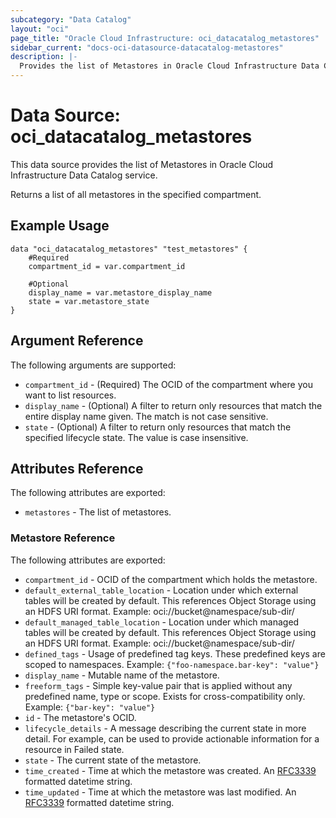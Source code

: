 ```yaml
---
subcategory: "Data Catalog"
layout: "oci"
page_title: "Oracle Cloud Infrastructure: oci_datacatalog_metastores"
sidebar_current: "docs-oci-datasource-datacatalog-metastores"
description: |-
  Provides the list of Metastores in Oracle Cloud Infrastructure Data Catalog service
---
```


# Data Source: oci_datacatalog_metastores
This data source provides the list of Metastores in Oracle Cloud Infrastructure Data Catalog service.

Returns a list of all metastores in the specified compartment.


## Example Usage

```hcl
data "oci_datacatalog_metastores" "test_metastores" {
	#Required
	compartment_id = var.compartment_id

	#Optional
	display_name = var.metastore_display_name
	state = var.metastore_state
}
```

## Argument Reference

The following arguments are supported:

* `compartment_id` - (Required) The OCID of the compartment where you want to list resources.
* `display_name` - (Optional) A filter to return only resources that match the entire display name given. The match is not case sensitive.
* `state` - (Optional) A filter to return only resources that match the specified lifecycle state. The value is case insensitive.


## Attributes Reference

The following attributes are exported:

* `metastores` - The list of metastores.

### Metastore Reference

The following attributes are exported:

* `compartment_id` - OCID of the compartment which holds the metastore.
* `default_external_table_location` - Location under which external tables will be created by default. This references Object Storage using an HDFS URI format. Example: oci://bucket@namespace/sub-dir/ 
* `default_managed_table_location` - Location under which managed tables will be created by default. This references Object Storage using an HDFS URI format. Example: oci://bucket@namespace/sub-dir/ 
* `defined_tags` - Usage of predefined tag keys. These predefined keys are scoped to namespaces. Example: `{"foo-namespace.bar-key": "value"}` 
* `display_name` - Mutable name of the metastore.
* `freeform_tags` - Simple key-value pair that is applied without any predefined name, type or scope. Exists for cross-compatibility only. Example: `{"bar-key": "value"}` 
* `id` - The metastore's OCID.
* `lifecycle_details` - A message describing the current state in more detail. For example, can be used to provide actionable information for a resource in Failed state.
* `state` - The current state of the metastore.
* `time_created` - Time at which the metastore was created. An [RFC3339](https://tools.ietf.org/html/rfc3339) formatted datetime string.
* `time_updated` - Time at which the metastore was last modified. An [RFC3339](https://tools.ietf.org/html/rfc3339) formatted datetime string.

